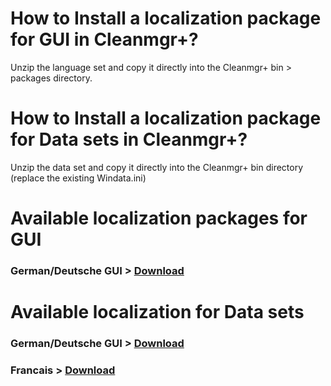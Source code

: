 # How to Install a localization package for GUI in Cleanmgr+?
Unzip the language set and copy it directly into the Cleanmgr+ bin > packages directory.

# How to Install a localization package for Data sets in Cleanmgr+?
Unzip the data set and copy it directly into the Cleanmgr+ bin directory (replace the existing Windata.ini)

# Available localization packages for GUI
### German/Deutsche GUI > [Download](https://github.com/mirinsoft/CloneApp/blob/master/localizations/locale_de.zip)

# Available localization for Data sets
### German/Deutsche GUI > [Download](https://github.com/mirinsoft/CloneApp/blob/master/localizations/locale_de.zip)

### Francais > [Download](https://github.com/mirinsoft/CloneApp/blob/master/localizations/locale_fr.zip)
